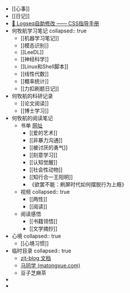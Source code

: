 - [[心事]]
- [[日记]]
- [💅 Logseq自助修改 —— CSS指导手册](https://zhuanlan.zhihu.com/p/548640615)
- 何牧航学习笔记
  collapsed:: true
	- [[机器学习笔记]]
	- [[模态识别]]
	- [[LeeDL]]
	- [[神经科学]]
	- [[Linux和Shell脚本]]
	- [[线性代数]]
	- [[概率统计]]
	- [[力扣刷题日记]]
- 何牧航的科研记录
	- [[论文阅读]]
	- [[博士学习]]
- 何牧航的阅读笔记
	- 书单 [网址](https://github.com/HarborLibrary/Psychology/blob/master/%E5%9F%83%E5%88%A9%E5%A5%A5%E7%89%B9%C2%B7%E9%98%BF%E4%BC%A6%E6%A3%AE%EF%BC%9A%E7%A4%BE%E4%BC%9A%E6%80%A7%E5%8A%A8%E7%89%A9.pdf)
		- [[爱的艺术]]
		- [[非暴力沟通]]
		- [[被讨厌的勇气]]
		- [[刻意学习]]
		- [[认知觉醒]]
		- [[社会性动物]]
		- [[知行合一王阳明]]
		- 《欲罢不能：刷屏时代如何摆脱行为上瘾》
	- 视频
	  collapsed:: true
		- [[两性]]
		- [[阅读]]
	- 阅读感悟
		- [[书籍领悟]]
		- [[文学摘抄]]
- 心境
  collapsed:: true
	- [[心境习惯]]
- 临时目录
  collapsed:: true
	- [zjt-blog 文档](https://zjt-blog.readthedocs.io/zh/latest/%E7%94%9F%E6%B4%BB/index.html)
	- [马同学 (matongxue.com)](https://www.matongxue.com/login/?url=https://www.matongxue.com/madocs/447)
	- 豆子芝麻茶
-
-